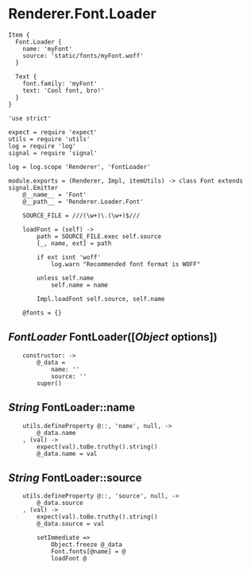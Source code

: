 Renderer.Font.Loader
====================

```
Item {
  Font.Loader {
  	name: 'myFont'
  	source: 'static/fonts/myFont.woff'
  }

  Text {
  	font.family: 'myFont'
  	text: 'Cool font, bro!'
  }
}
```

	'use strict'

	expect = require 'expect'
	utils = require 'utils'
	log = require 'log'
	signal = require 'signal'

	log = log.scope 'Renderer', 'FontLoader'

	module.exports = (Renderer, Impl, itemUtils) -> class Font extends signal.Emitter
		@__name__ = 'Font'
		@__path__ = 'Renderer.Loader.Font'

		SOURCE_FILE = ///(\w+)\.(\w+)$///

		loadFont = (self) ->
			path = SOURCE_FILE.exec self.source
			[_, name, ext] = path

			if ext isnt 'woff'
				log.warn "Recommended font format is WOFF"

			unless self.name
				self.name = name

			Impl.loadFont self.source, self.name

		@fonts = {}

*FontLoader* FontLoader([*Object* options])
-------------------------------------------

		constructor: ->
			@_data =
				name: ''
				source: ''
			super()

*String* FontLoader::name
-------------------------

		utils.defineProperty @::, 'name', null, ->
			@_data.name
		, (val) ->
			expect(val).toBe.truthy().string()
			@_data.name = val

*String* FontLoader::source
---------------------------

		utils.defineProperty @::, 'source', null, ->
			@_data.source
		, (val) ->
			expect(val).toBe.truthy().string()
			@_data.source = val

			setImmediate =>
				Object.freeze @_data
				Font.fonts[@name] = @
				loadFont @